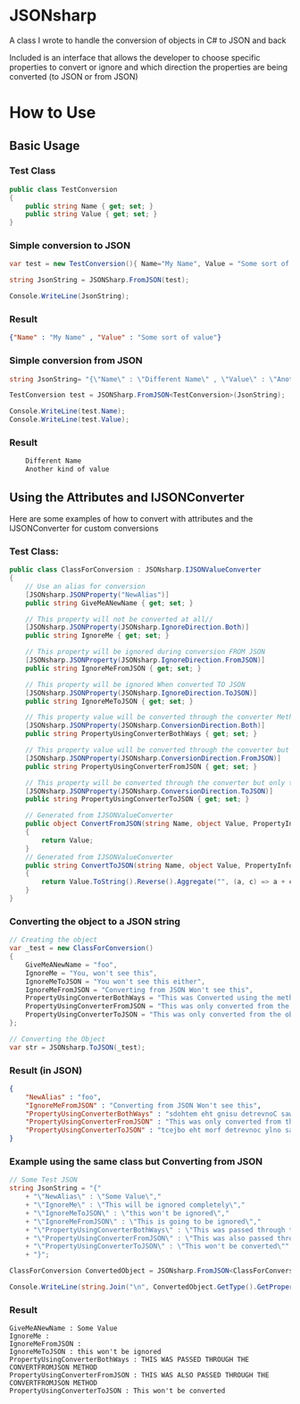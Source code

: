 # JSONsharp

A class I wrote to handle the conversion of objects in C# to JSON and back

Included is an interface that allows the developer to choose specific properties to convert or ignore and which direction the properties are being converted (to JSON or from JSON)

# How to Use

## Basic Usage

### Test Class

```csharp
public class TestConversion
{
    public string Name { get; set; }
    public string Value { get; set; }
}
```

### Simple conversion to JSON

```csharp
var test = new TestConversion(){ Name="My Name", Value = "Some sort of value" };

string JsonString = JSONSharp.FromJSON(test);

Console.WriteLine(JsonString);
```
### Result

```json
{"Name" : "My Name" , "Value" : "Some sort of value"}
```

### Simple conversion from JSON

```csharp
string JsonString= "{\"Name\" : \"Different Name\" , \"Value\" : \"Another kind of value\"}"; 

TestConversion test = JSONSharp.FromJSON<TestConversion>(JsonString);

Console.WriteLine(test.Name);
Console.WriteLine(test.Value);
```

### Result

```powershell
    Different Name
    Another kind of value
```

## Using the Attributes and IJSONConverter
Here are some examples of how to convert with attributes and the IJSONConverter for custom conversions

### Test Class:

```csharp
public class ClassForConversion : JSONsharp.IJSONValueConverter
{
    // Use an alias for conversion
    [JSONsharp.JSONProperty("NewAlias")]
    public string GiveMeANewName { get; set; } 

    // This property will not be converted at all//
    [JSONsharp.JSONProperty(JSONsharp.IgnoreDirection.Both)]
    public string IgnoreMe { get; set; } 

    // This property will be ignored during conversion FROM JSON
    [JSONsharp.JSONProperty(JSONsharp.IgnoreDirection.FromJSON)]
    public string IgnoreMeFromJSON { get; set; } 

    // This property will be ignored When converted TO JSON
    [JSONsharp.JSONProperty(JSONsharp.IgnoreDirection.ToJSON)]
    public string IgnoreMeToJSON { get; set; }

    // This property value will be converted through the converter Methods (IJSONValueConverter Required)
    [JSONsharp.JSONProperty(JSONsharp.ConversionDirection.Both)]
    public string PropertyUsingConverterBothWays { get; set; }

    // This property value will be converted through the converter but only from JSON (IJSONValueConverter Required)
    [JSONsharp.JSONProperty(JSONsharp.ConversionDirection.FromJSON)]
    public string PropertyUsingConverterFromJSON { get; set; }

    // This property will be converted through the converter but only to JSON (IJSONValueConverter Required)
    [JSONsharp.JSONProperty(JSONsharp.ConversionDirection.ToJSON)]
    public string PropertyUsingConverterToJSON { get; set; } 

    // Generated from IJSONValueConverter
    public object ConvertFromJSON(string Name, object Value, PropertyInfo Property)
    {
        return Value;
    }
    // Generated from IJSONValueConverter
    public string ConvertToJSON(string Name, object Value, PropertyInfo Property)
    {
        return Value.ToString().Reverse().Aggregate("", (a, c) => a + c) ; // reverse the value
    }
}
```
### Converting the object to a JSON string

```csharp
// Creating the object
var _test = new ClassForConversion()
{
    GiveMeANewName = "foo",
    IgnoreMe = "You, won't see this",
    IgnoreMeToJSON = "You won't see this either",
    IgnoreMeFromJSON = "Converting from JSON Won't see this",
    PropertyUsingConverterBothWays = "This was Converted using the methods",
    PropertyUsingConverterFromJSON = "This was only converted from the string",
    PropertyUsingConverterToJSON = "This was only converted from the object"
};

// Converting the Object
var str = JSONsharp.ToJSON(_test);

```

### Result (in JSON)
```json
{
    "NewAlias" : "foo",
    "IgnoreMeFromJSON" : "Converting from JSON Won't see this",
    "PropertyUsingConverterBothWays" : "sdohtem eht gnisu detrevnoC saw sihT",
    "PropertyUsingConverterFromJSON" : "This was only converted from the string",
    "PropertyUsingConverterToJSON" : "tcejbo eht morf detrevnoc ylno saw sihT"
}
```

### Example using the same class but Converting from JSON
```csharp
// Some Test JSON
string JsonString = "{"
    + "\"NewAlias\" : \"Some Value\","
    + "\"IgnoreMe\" : \"This will be ignored completely\","
    + "\"IgnoreMeToJSON\" : \"this won't be ignored\","
    + "\"IgnoreMeFromJSON\" : \"This is going to be ignored\","
    + "\"PropertyUsingConverterBothWays\" : \"This was passed through the ConvertFromJSON Method\","
    + "\"PropertyUsingConverterFromJSON\" : \"This was also passed through the ConvertFromJSON Method\","
    + "\"PropertyUsingConverterToJSON\" : \"This won't be converted\""
    + "}";

ClassForConversion ConvertedObject = JSONsharp.FromJSON<ClassForConversion>(JsonString);

Console.WriteLine(string.Join("\n", ConvertedObject.GetType().GetProperties().Select(x=>x.Name + " : " + x.GetValue(ConvertedObject))));
```

### Result
```DOS
GiveMeANewName : Some Value
IgnoreMe : 
IgnoreMeFromJSON : 
IgnoreMeToJSON : this won't be ignored
PropertyUsingConverterBothWays : THIS WAS PASSED THROUGH THE CONVERTFROMJSON METHOD
PropertyUsingConverterFromJSON : THIS WAS ALSO PASSED THROUGH THE CONVERTFROMJSON METHOD
PropertyUsingConverterToJSON : This won't be converted
```
